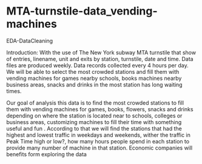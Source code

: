 # MTA-turnstile-data_vending-machines
EDA-DataCleaning

Introduction: With the use of The New York subway MTA turnstile that show of entries, linename, unit and exits by station, turnstile, date and time. Data files are produced weekly. Data records collected every 4 hours per day. We will be able to select the most crowded stations and fill them with vending machines for games nearby schools, books machines nearby business areas, snacks and drinks in the most station has long waiting times.

Our goal of analysis this data is to find the most crowded stations to fill them with vending machines for games, books, flowers, snacks and drinks depending on where the station is located near to schools, colleges or business areas, customizing machines to fill their time with something useful and fun . According to that we will find the stations that had the highest and lowest traffic in weekdays and weekends, wither the traffic in Peak Time high or low?, how many hours people spend in each station to provide many number of machine in that station. Economic companies will benefits form exploring the data
